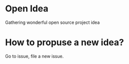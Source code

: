 Open Idea
=========

Gathering wonderful open source project idea

# How to propuse a new idea?

Go to issue, file a new issue.
